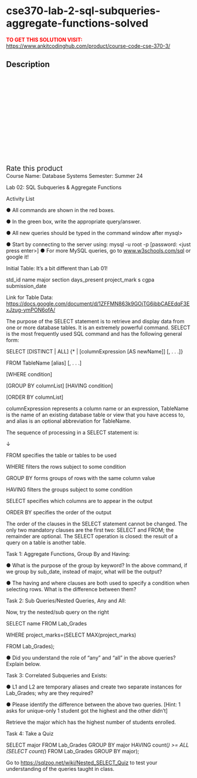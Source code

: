 # cse370-lab-2-sql-subqueries-aggregate-functions-solved



**<span style='color:red'>TO GET THIS SOLUTION VISIT:</span>** https://www.ankitcodinghub.com/product/course-code-cse-370-3/

<h2>Description</h2>



<div class="kk-star-ratings kksr-auto kksr-align-center kksr-valign-top" data-payload="{&quot;align&quot;:&quot;center&quot;,&quot;id&quot;:&quot;131315&quot;,&quot;slug&quot;:&quot;default&quot;,&quot;valign&quot;:&quot;top&quot;,&quot;ignore&quot;:&quot;&quot;,&quot;reference&quot;:&quot;auto&quot;,&quot;class&quot;:&quot;&quot;,&quot;count&quot;:&quot;0&quot;,&quot;legendonly&quot;:&quot;&quot;,&quot;readonly&quot;:&quot;&quot;,&quot;score&quot;:&quot;0&quot;,&quot;starsonly&quot;:&quot;&quot;,&quot;best&quot;:&quot;5&quot;,&quot;gap&quot;:&quot;4&quot;,&quot;greet&quot;:&quot;Rate this product&quot;,&quot;legend&quot;:&quot;0\/5 - (0 votes)&quot;,&quot;size&quot;:&quot;24&quot;,&quot;title&quot;:&quot;CSE370 Lab 2-SQL Subqueries \u0026amp; Aggregate Functions Solved&quot;,&quot;width&quot;:&quot;0&quot;,&quot;_legend&quot;:&quot;{score}\/{best} - ({count} {votes})&quot;,&quot;font_factor&quot;:&quot;1.25&quot;}">
            
<div class="kksr-stars">
    
<div class="kksr-stars-inactive">
            <div class="kksr-star" data-star="1" style="padding-right: 4px">
            

<div class="kksr-icon" style="width: 24px; height: 24px;"></div>
        </div>
            <div class="kksr-star" data-star="2" style="padding-right: 4px">
            

<div class="kksr-icon" style="width: 24px; height: 24px;"></div>
        </div>
            <div class="kksr-star" data-star="3" style="padding-right: 4px">
            

<div class="kksr-icon" style="width: 24px; height: 24px;"></div>
        </div>
            <div class="kksr-star" data-star="4" style="padding-right: 4px">
            

<div class="kksr-icon" style="width: 24px; height: 24px;"></div>
        </div>
            <div class="kksr-star" data-star="5" style="padding-right: 4px">
            

<div class="kksr-icon" style="width: 24px; height: 24px;"></div>
        </div>
    </div>
    
<div class="kksr-stars-active" style="width: 0px;">
            <div class="kksr-star" style="padding-right: 4px">
            

<div class="kksr-icon" style="width: 24px; height: 24px;"></div>
        </div>
            <div class="kksr-star" style="padding-right: 4px">
            

<div class="kksr-icon" style="width: 24px; height: 24px;"></div>
        </div>
            <div class="kksr-star" style="padding-right: 4px">
            

<div class="kksr-icon" style="width: 24px; height: 24px;"></div>
        </div>
            <div class="kksr-star" style="padding-right: 4px">
            

<div class="kksr-icon" style="width: 24px; height: 24px;"></div>
        </div>
            <div class="kksr-star" style="padding-right: 4px">
            

<div class="kksr-icon" style="width: 24px; height: 24px;"></div>
        </div>
    </div>
</div>
                

<div class="kksr-legend" style="font-size: 19.2px;">
            <span class="kksr-muted">Rate this product</span>
    </div>
    </div>
Course Name: Database Systems Semester: Summer 24

Lab 02: SQL Subqueries &amp; Aggregate Functions

Activity List

● All commands are shown in the red boxes.

● In the green box, write the appropriate query/answer.

● All new queries should be typed in the command window after mysql&gt;

● Start by connecting to the server using: mysql -u root -p [password: &lt;just press enter&gt;] ● For more MySQL queries, go to www.w3schools.com/sql or google it!

Initial Table: It’s a bit different than Lab 01!

std_id name major section days_present project_mark s cgpa submission_date

Link for Table Data: https://docs.google.com/document/d/1ZFFMN863k9GOjTG6ibbCAEEdqF3ExJzug-ymPON6ofA/

The purpose of the SELECT statement is to retrieve and display data from one or more database tables. It is an extremely powerful command. SELECT is the most frequently used SQL command and has the following general form:

SELECT [DISTINCT | ALL] {* | [columnExpression [AS newName]] [, . . .]}

FROM TableName [alias] [, . . .]

[WHERE condition]

[GROUP BY columnList] [HAVING condition]

[ORDER BY columnList]

columnExpression represents a column name or an expression, TableName is the name of an existing database table or view that you have access to, and alias is an optional abbreviation for TableName.

The sequence of processing in a SELECT statement is:

↓

FROM specifies the table or tables to be used

WHERE filters the rows subject to some condition

GROUP BY forms groups of rows with the same column value

HAVING filters the groups subject to some condition

SELECT specifies which columns are to appear in the output

ORDER BY specifies the order of the output

The order of the clauses in the SELECT statement cannot be changed. The only two mandatory clauses are the first two: SELECT and FROM; the remainder are optional. The SELECT operation is closed: the result of a query on a table is another table.

Task 1: Aggregate Functions, Group By and Having:

● What is the purpose of the group by keyword? In the above command, if we group by sub_date, instead of major, what will be the output?

● The having and where clauses are both used to specify a condition when selecting rows. What is the difference between them?

Task 2: Sub Queries/Nested Queries, Any and All:

Now, try the nested/sub query on the right

SELECT name FROM Lab_Grades

WHERE project_marks=(SELECT MAX(project_marks)

FROM Lab_Grades);

● Did you understand the role of “any” and “all” in the above queries? Explain below.

Task 3: Correlated Subqueries and Exists:

● L1 and L2 are temporary aliases and create two separate instances for Lab_Grades; why are they required?

● Please identify the difference between the above two queries. [Hint: 1 asks for unique-only 1 student got the highest and the other didn’t]

Retrieve the major which has the highest number of students enrolled.

Task 4: Take a Quiz

SELECT major FROM Lab_Grades GROUP BY major HAVING count(*) &gt;= ALL (SELECT count(*) FROM Lab_Grades GROUP BY major);

Go to https://sqlzoo.net/wiki/Nested_SELECT_Quiz to test your understanding of the queries taught in class.
